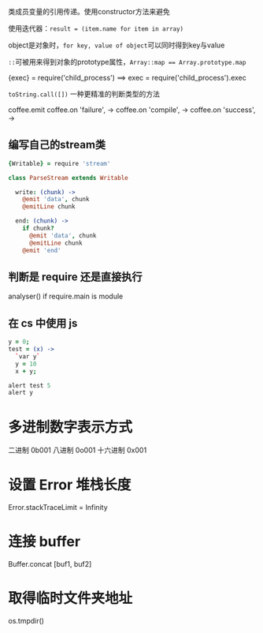 类成员变量的引用传递。使用constructor方法来避免

使用迭代器：`result = (item.name for item in array)`

object是对象时，`for key, value of object`可以同时得到key与value

`::`可被用来得到对象的prototype属性，`Array::map == Array.prototype.map`

{exec} = require('child_process')  ==>  exec = require('child_process').exec

`toString.call([])` 一种更精准的判断类型的方法

coffee.emit
coffee.on 'failure', ->
coffee.on 'compile', ->
coffee.on 'success', ->

## 编写自己的stream类

```coffeescript
{Writable} = require 'stream'

class ParseStream extends Writable

  write: (chunk) ->
    @emit 'data', chunk
    @emitLine chunk

  end: (chunk) ->
    if chunk?
      @emit 'data', chunk
      @emitLine chunk
    @emit 'end'
```

## 判断是 require 还是直接执行
analyser() if require.main is module

## 在 cs 中使用 js

```coffeescript
y = 0;
test = (x) ->
  `var y`
  y = 10
  x + y;

alert test 5
alert y
```
# 多进制数字表示方式
二进制 0b001
八进制 0o001
十六进制  0x001

# 设置 Error 堆栈长度
Error.stackTraceLimit = Infinity

# 连接 buffer
Buffer.concat [buf1, buf2]

# 取得临时文件夹地址
os.tmpdir()
